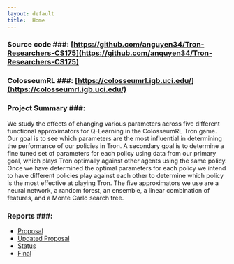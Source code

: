 ```yaml
---
layout: default
title:  Home
---
```


### Source code ###: [https://github.com/anguyen34/Tron-Researchers-CS175](https://github.com/anguyen34/Tron-Researchers-CS175)

### ColosseumRL ###: [https://colosseumrl.igb.uci.edu/](https://colosseumrl.igb.uci.edu/)

### Project Summary ###:

We study the effects of changing various parameters across five different functional approximators for Q-Learning in the ColosseumRL Tron game. Our goal is to see which parameters are the most influential in determining the performance of our policies in Tron. A secondary goal is to determine a fine tuned set of parameters for each policy using data from our primary goal, which plays Tron optimally against other agents using the same policy. Once we have determined the optimal parameters for each policy we intend to have different policies play against each other to determine which policy is the most effective at playing Tron. The five approximators we use are a neural network, a random forest, an ensemble, a linear combination of features, and a Monte Carlo search tree.

### Reports ###:

- [Proposal](proposal.html) 
- [Updated Proposal](proposalUpdate.html)
- [Status](status.html)
- [Final](final.html)
